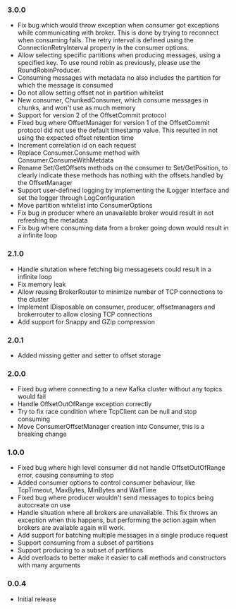 ### 3.0.0
* Fix bug which would throw exception when consumer got exceptions while communicating with broker. This is done by trying to reconnect when consuming fails. The retry interval is defined using the ConnectionRetryInterval property in the consumer options.
* Allow selecting specific partitions when producing messages, using a specified key. To use round robin as previously, please use the RoundRobinProducer.
* Consuming messages with metadata no also includes the partition for which the message is consumed
* Do not allow setting offset not in partition whitelist
* New consumer, ChunkedConsumer, which consume messages in chunks, and won't use as much memory
* Support for version 2 of the OffsetCommit protocol
* Fixed bug where OffsetManager for version 1 of the OffsetCommit protocol did not use the default timestamp value. This resulted in not using the expected offset retention time
* Increment correlation id on each request
* Replace Consumer.Consume method with Consumer.ConsumeWithMetdata
* Rename Set/GetOffsets methods on the consumer to Set/GetPosition, to clearly indicate these methods has nothing with the offsets handled by the OffsetManager
* Support user-defined logging by implementing the ILogger interface and set the logger through LogConfiguration
* Move partition whitelist into ConsumerOptions
* Fix bug in producer where an unavailable broker would result in not refreshing the metadata
* Fix bug where consuming data from a broker going down would result in a infinite loop
### 2.1.0
* Handle situtation where fetching big messagesets could result in a infinite loop
* Fix memory leak
* Allow reusing BrokerRouter to minimize number of TCP connections to the cluster
* Implement IDisposable on consumer, producer, offsetmanagers and brokerrouter to allow closing TCP connections
* Add support for Snappy and GZip compression
### 2.0.1
* Added missing getter and setter to offset storage
### 2.0.0
* Fixed bug where connecting to a new Kafka cluster without any topics would fail
* Handle OffsetOutOfRange exception correctly
* Try to fix race condition where TcpClient can be null and stop consuming
* Move ConsumerOffsetManager creation into Consumer, this is a breaking change
### 1.0.0
* Fixed bug where high level consumer did not handle OffsetOutOfRange error, causing consuming to stop
* Added consumer options to control consumer behaviour, like TcpTimeout, MaxBytes, MinBytes and WaitTime
* Fixed bug where producer wouldn't send messages to topics being autocreate on use
* Handle situation where all brokers are unavailable. This fix throws an exception when this happens, but performing the action again when brokers are available again will work.
* Add support for batching multiple messages in a single produce request
* Support consuming from a subset of partitions
* Support producing to a subset of partitions
* Add overloads to better make it easier to call methods and constructors with many arguments
### 0.0.4
* Initial release

